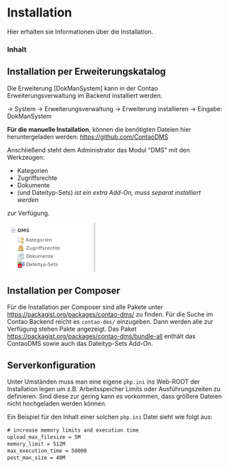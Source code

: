 # Installation

Hier erhalten sie Informationen über die Installation.

### Inhalt
<!-- toc -->


## Installation per Erweiterungskatalog

Die Erweiterung [DokManSystem] kann in der Contao Erweiterungsverwaltung im Backend installiert werden.

→ System → Erweiterungsverwaltung → Erweiterung installieren → Eingabe: DokManSystem

**Für die manuelle Installation**, können die benötigten Dateien hier heruntergeladen werden: https://github.com/ContaoDMS

Anschließend steht dem Administrator das Modul "DMS" mit den Werkzeugen: 

* Kategorien
* Zugriffsrechte
* Dokumente 
* (und Dateityp-Sets) *ist ein extra Add-On, muss separat installiert werden*
 
zur Verfügung.

![Screenshot ContaoDMS Backend Werkzeuge](/manual/de/admin/installation/screenshot_dms_backend_tools.png)


## Installation per Composer

Für die Installation per Composer sind alle Pakete unter https://packagist.org/packages/contao-dms/ zu finden. Für die Suche im Contao Backend reicht es `contao-dms/` einzugeben. Dann werden alle zur Verfügung stehen Pakte angezeigt.
Das Paket https://packagist.org/packages/contao-dms/bundle-all enthält das ContaoDMS sowie auch das Dateityp-Sets Add-On.


## Serverkonfiguration

Unter Umständen muss man eine eigene `php.ini` ins Web-ROOT der Installation legen um z.B. Arbeitsspeicher Limits oder Ausführungszeiten zu definieren. Sind diese zur gering kann es vorkommen, dass größere Dateien nicht hochgeladen werden können.

Ein Beispiel für den Inhalt einer solchen `php.ini` Datei sieht wie folgt aus:


    # increase memory limits and execution time
    upload_max_filesize = 5M
    memory_limit = 512M
    max_execution_time = 50000
    post_max_size = 40M
